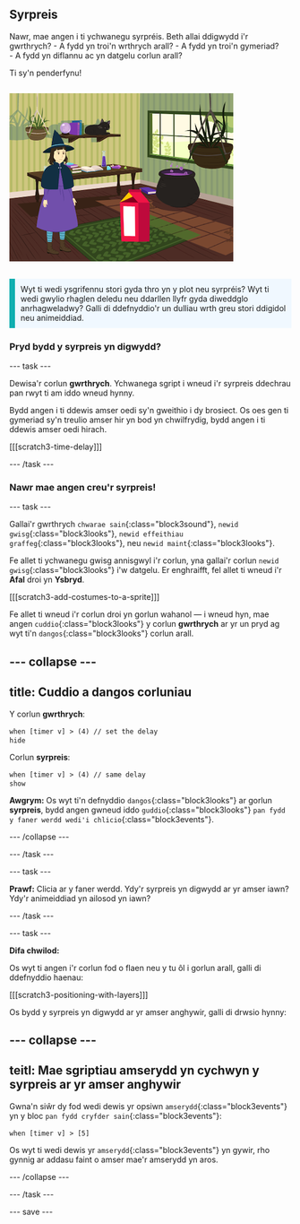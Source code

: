 ## Syrpreis

<div style="display: flex; flex-wrap: wrap">
<div style="flex-basis: 200px; flex-grow: 1; margin-right: 15px;">
Nawr, mae angen i ti ychwanegu syrpréis. Beth allai ddigwydd i'r gwrthrych? 
- A fydd yn troi'n wrthrych arall? 
- A fydd yn troi'n gymeriad? 
- A fydd yn diflannu ac yn datgelu corlun arall? 

Ti sy'n penderfynu!
</div>
<div>

![Y prosiect 'Swyn y gath' yn dangos y syrpreis.](images/cat-magic.png)

</div>
</div>

<p style="border-left: solid; border-width:10px; border-color: #0faeb0; background-color: aliceblue; padding: 10px;">
Wyt ti wedi ysgrifennu stori gyda thro yn y plot neu syrpréis? Wyt ti wedi gwylio rhaglen deledu neu ddarllen llyfr gyda diweddglo anrhagweladwy? Galli di ddefnyddio'r un dulliau wrth greu stori ddigidol neu animeiddiad. 
</p>

### Pryd bydd y syrpreis yn digwydd?

--- task ---

Dewisa'r corlun **gwrthrych**. Ychwanega sgript i wneud i'r syrpreis ddechrau pan rwyt ti am iddo wneud hynny.

Bydd angen i ti ddewis amser oedi sy'n gweithio i dy brosiect. Os oes gen ti gymeriad sy'n treulio amser hir yn bod yn chwilfrydig, bydd angen i ti ddewis amser oedi hirach.

[[[scratch3-time-delay]]]

--- /task ---

### Nawr mae angen creu'r syrpreis!

--- task ---

Gallai'r gwrthrych `chwarae sain`{:class="block3sound"}, `newid gwisg`{:class="block3looks"}, `newid effeithiau graffeg`{:class="block3looks"}, neu `newid maint`{:class="block3looks"}.

Fe allet ti ychwanegu gwisg annisgwyl i'r corlun, yna gallai'r corlun `newid gwisg`{:class="block3looks"} i'w datgelu. Er enghraifft, fel allet ti wneud i'r **Afal** droi yn **Ysbryd**.

[[[scratch3-add-costumes-to-a-sprite]]]

Fe allet ti wneud i'r corlun droi yn gorlun wahanol — i wneud hyn, mae angen `cuddio`{:class="block3looks"} y corlun **gwrthrych** ar yr un pryd ag wyt ti'n `dangos`{:class="block3looks"} corlun arall.

--- collapse ---
---
title: Cuddio a dangos corluniau
---

Y corlun **gwrthrych**:
```blocks3
when [timer v] > (4) // set the delay
hide
```

Corlun **syrpreis**:
```blocks3
when [timer v] > (4) // same delay
show
```

**Awgrym:** Os wyt ti'n defnyddio `dangos`{:class="block3looks"} ar gorlun **syrpreis**, bydd angen gwneud iddo `guddio`{:class="block3looks"} `pan fydd y faner werdd wedi'i chlicio`{:class="block3events"}.

--- /collapse ---

--- /task ---

--- task ---

**Prawf:** Clicia ar y faner werdd. Ydy'r syrpreis yn digwydd ar yr amser iawn? Ydy'r animeiddiad yn ailosod yn iawn?

--- /task ---

--- task ---

**Difa chwilod:**

Os wyt ti angen i'r corlun fod o flaen neu y tu ôl i gorlun arall, galli di ddefnyddio haenau:

[[[scratch3-positioning-with-layers]]]

Os bydd y syrpreis yn digwydd ar yr amser anghywir, galli di drwsio hynny:

--- collapse ---
---
teitl: Mae sgriptiau amserydd yn cychwyn y syrpreis ar yr amser anghywir
---

Gwna'n siŵr dy fod wedi dewis yr opsiwn `amserydd`{:class="block3events"} yn y bloc `pan fydd cryfder sain`{:class="block3events"}:

```blocks3
when [timer v] > [5]
```

Os wyt ti wedi dewis yr `amserydd`{:class="block3events"} yn gywir, rho gynnig ar addasu faint o amser mae'r amserydd yn aros.

--- /collapse ---

--- /task ---

--- save ---
